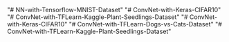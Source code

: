 "# NN-with-Tensorflow-MNIST-Dataset" 
"# ConvNet-with-Keras-CIFAR10" 
"# ConvNet-with-TFLearn-Kaggle-Plant-Seedlings-Dataset" 
"# ConvNet-with-Keras-CIFAR10" 
"# ConvNet-with-TFLearn-Dogs-vs-Cats-Dataset" 
"# ConvNet-with-TFLearn-Kaggle-Plant-Seedlings-Dataset" 

